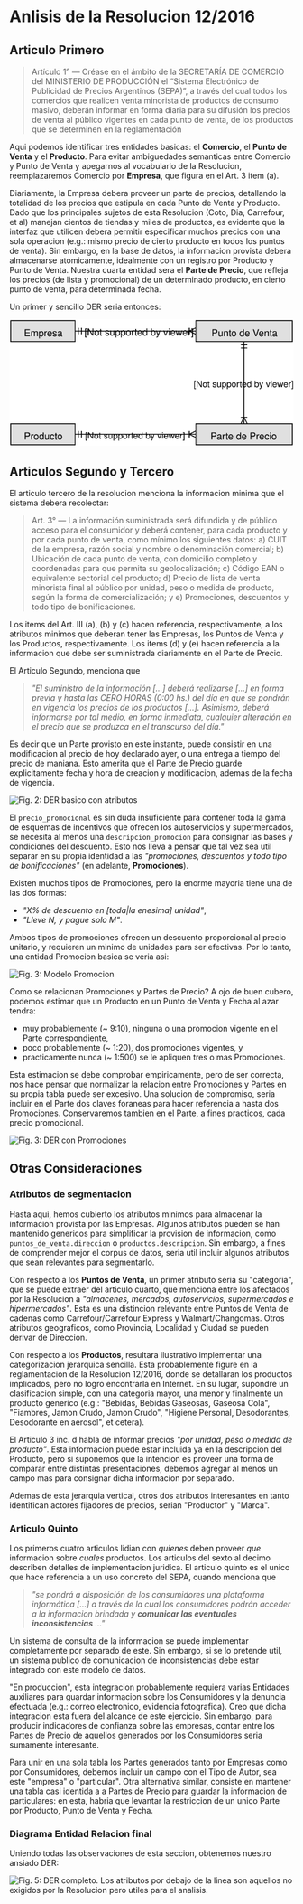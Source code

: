 # Anlisis de la Resolucion 12/2016

## Articulo Primero

> Artículo 1° — Créase en el ámbito de la SECRETARÍA DE COMERCIO del MINISTERIO DE
PRODUCCIÓN el “Sistema Electrónico de Publicidad de Precios Argentinos (SEPA)”, a través del cual
todos los comercios que realicen venta minorista de productos de consumo masivo, deberán informar en
forma diaria para su difusión los precios de venta al público vigentes en cada punto de venta, de los
productos que se determinen en la reglamentación

Aqui podemos identificar tres entidades basicas: el **Comercio**, el **Punto de Venta** y el **Producto**. Para evitar ambiguedades semanticas entre Comercio y Punto de Venta y apegarnos al vocabulario de la Resolucion, reemplazaremos Comercio por **Empresa**, que figura en el Art. 3 item (a).

Diariamente, la Empresa debera proveer un parte de precios, detallando la totalidad de los precios que estipula en cada Punto de Venta y Producto. Dado que los principales sujetos de esta Resolucion (Coto, Dia, Carrefour, et al) manejan cientos de tiendas y miles de productos, es evidente que la interfaz que utilicen debera permitir especificar muchos precios con una sola operacion (e.g.: mismo precio de cierto producto en todos los puntos de venta). Sin embargo, en la base de datos, la informacion provista debera almacenarse atomicamente, idealmente con un registro por Producto y Punto de Venta. Nuestra cuarta entidad sera el **Parte de Precio**, que refleja los precios (de lista y promocional) de un determinado producto, en cierto punto de venta, para determinada fecha.

Un primer y sencillo DER seria entonces:

![Fig. 1: DER basico](../img/der-sin-tablas.svg)

## Articulos Segundo y Tercero

El articulo tercero de la resolucion menciona la informacion minima que el sistema debera recolectar:

> Art. 3° — La información suministrada será difundida y de público acceso para el consumidor y deberá
contener, para cada producto y por cada punto de venta, como mínimo los siguientes datos:
a) CUIT de la empresa, razón social y nombre o denominación comercial;
b) Ubicación de cada punto de venta, con domicilio completo y coordenadas para que permita su
geolocalización;
c) Código EAN o equivalente sectorial del producto;
d) Precio de lista de venta minorista final al público por unidad, peso o medida de producto, según la
forma de comercialización; y
e) Promociones, descuentos y todo tipo de bonificaciones.

Los items del Art. III (a), (b) y (c) hacen referencia, respectivamente, a los atributos minimos que deberan tener las Empresas, los Puntos de Venta y los Productos, respectivamente. Los items (d) y (e) hacen referencia a la informacion que debe ser suministrada diariamente en el Parte de Precio. 

El Articulo Segundo, menciona que 
> _"El suministro de la información [...] deberá realizarse [...] en forma previa y hasta las CERO HORAS (0:00 hs.) del día en que se pondrán en vigencia los precios de los productos [...]. Asimismo, deberá informarse por tal medio, en forma inmediata, cualquier alteración en el precio que se produzca en el transcurso del día."_

Es decir que un Parte provisto en este instante, puede consistir en una modificacion al precio de hoy declarado ayer, o una entrega a tiempo del precio de maniana. Esto amerita que el Parte de Precio guarde explicitamente fecha y hora de creacion y modificacion, ademas de la fecha de vigencia.

![Fig. 2: DER basico con atributos](img/erd-sin-promo.png)

El `precio_promocional` es sin duda insuficiente para contener toda la gama de esquemas de incentivos que ofrecen los autoservicios y supermercados, se necesita al menos una `descripcion_promocion` para consignar las bases y condiciones del descuento. Esto nos lleva a pensar que tal vez sea util separar en su propia identidad a las _"promociones, descuentos y todo tipo de bonificaciones"_ (en adelante, **Promociones**).

Existen muchos tipos de Promociones, pero la enorme mayoria tiene una de las dos formas:
- _"X% de descuento en [toda|la enesima] unidad"_,
- _"Lleve N, y pague solo M"_.

Ambos tipos de promociones ofrecen un descuento proporcional al precio unitario, y requieren un minimo de unidades para ser efectivas. Por lo tanto, una entidad Promocion basica se veria asi:

![Fig. 3: Modelo Promocion](img/promocion.svg)

Como se relacionan Promociones y Partes de Precio? A ojo de buen cubero, podemos estimar que un Producto en un Punto de Venta y Fecha al azar tendra:
- muy probablemente (~ 9:10), ninguna o una promocion vigente en el Parte correspondiente,
- poco probablemente (~ 1:20), dos promociones vigentes, y
- practicamente nunca (~ 1:500) se le apliquen tres o mas Promociones.

Esta estimacion se debe comprobar empiricamente, pero de ser correcta, nos hace pensar que normalizar la relacion entre Promociones y Partes en su propia tabla puede ser excesivo. Una solucion de compromiso, seria incluir en el Parte dos claves foraneas para hacer referencia a hasta dos Promociones. Conservaremos tambien en el Parte, a fines practicos, cada precio promocional.

![Fig. 3: DER con Promociones](img/erd-con-promo.png)

## Otras Consideraciones

### Atributos de segmentacion

Hasta aqui, hemos cubierto los atributos minimos para almacenar la informacion provista por las Empresas. Algunos atributos pueden se han mantenido genericos para simplificar la provision de informacion, como `puntos_de_venta.direccion` o `productos.descripcion`. Sin embargo, a fines de comprender mejor el corpus de datos, seria util incluir algunos atributos que sean relevantes para segmentarlo. 

Con respecto a los **Puntos de Venta**, un primer atributo seria su "categoria", que se puede extraer del articulo cuarto, que menciona entre los afectados por la Resolucion a _"almacenes, mercados, autoservicios, supermercados e hipermercados"_. Esta es una distincion relevante entre Puntos de Venta de cadenas como Carrefour/Carrefour Express y Walmart/Changomas. Otros atributos geograficos, como Provincia, Localidad y Ciudad se pueden derivar de Direccion.

Con respecto a los **Productos**, resultara ilustrativo implementar una categorizacion jerarquica sencilla. Esta probablemente figure en la reglamentacion de la Resolucion 12/2016, donde se detallaran los productos implicados, pero no logro encontrarla en Internet. En su lugar, supondre un clasificacion simple, con una categoria mayor, una menor y finalmente un producto generico (e.g.: "Bebidas, Bebidas Gaseosas, Gaseosa Cola", "Fiambres, Jamon Crudo, Jamon Crudo", "Higiene Personal, Desodorantes, Desodorante en aerosol", et cetera).

El Articulo 3 inc. d habla de informar precios _"por unidad, peso o medida de producto"_. Esta informacion puede estar incluida ya en la descripcion del Producto, pero si suponemos que la intencion es proveer una forma de comparar entre distintas presentaciones, debemos agregar al menos un campo mas para consignar dicha informacion por separado.

Ademas de esta jerarquia vertical, otros dos atributos interesantes en tanto identifican actores fijadores de precios, serian "Productor" y "Marca".

### Articulo Quinto

Los primeros cuatro articulos lidian con _quienes_ deben proveer _que_ informacion sobre _cuales_ productos. Los articulos del sexto al decimo describen detalles de implementacion juridica. El articulo quinto es el unico que hace referencia a un uso concreto del SEPA, cuando menciona que 

> _"se pondrá a disposición de los consumidores una plataforma informática [...] a través de la cual los consumidores podrán acceder a la informacion brindada y **comunicar las eventuales inconsistencias** ..."_

Un sistema de consulta de la informacion se puede implementar completamente por separado de este. Sin embargo, si se lo pretende util, un sistema publico de comunicacion de inconsistencias debe estar integrado con este modelo de datos.

"En produccion", esta integracion probablemente requiera varias Entidades auxiliares para guardar informacion sobre los Consumidores y la denuncia efectuada (e.g.: correo electronico, evidencia fotografica). Creo que dicha integracion esta fuera del alcance de este ejercicio. Sin embargo, para producir indicadores de confianza sobre las empresas, contar entre los Partes de Precio de aquellos generados por los Consumidores seria sumamente interesante.

Para unir en una sola tabla los Partes generados tanto por Empresas como por Consumidores, debemos incluir un campo con el Tipo de Autor, sea este "empresa" o "particular". Otra alternativa similar, consiste en mantener una tabla casi identida a a Partes de Precio para guardar la informacion de particulares: en esta, habria que levantar la restriccion de un unico Parte por Producto, Punto de Venta y Fecha.

### Diagrama Entidad Relacion final

Uniendo todas las observaciones de esta seccion, obtenemos nuestro ansiado DER:

![Fig. 5: DER completo. Los atributos por debajo de la linea son aquellos no exigidos por la Resolucion pero utiles para el analisis.](img/erd-completo.png)
